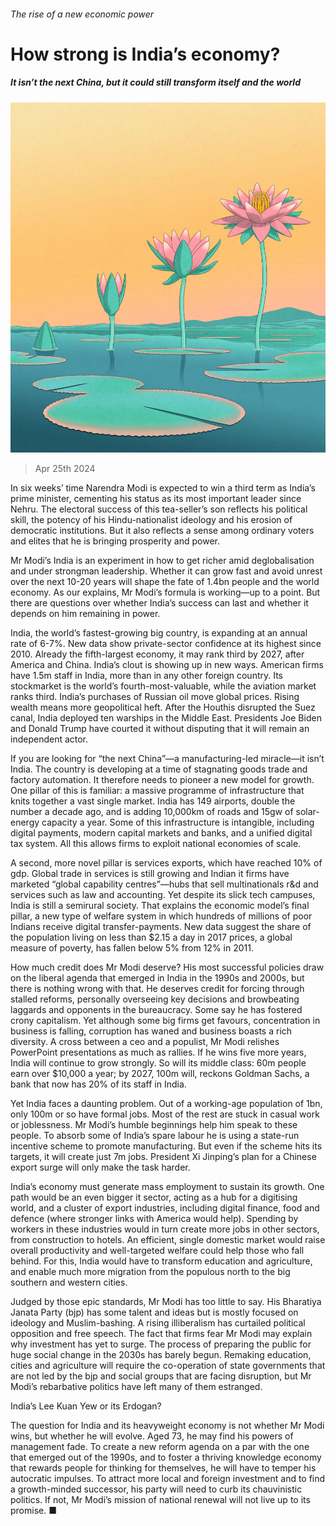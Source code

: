 ###### The rise of a new economic power

# How strong is India’s economy? 

##### It isn’t the next China, but it could still transform itself and the world 

![image](images/20240427_LDD001_FH.jpg) 

> Apr 25th 2024 

In six weeks’ time Narendra Modi is expected to win a third term as India’s prime minister, cementing his status as its most important leader since Nehru. The electoral success of this tea-seller’s son reflects his political skill, the potency of his Hindu-nationalist ideology and his erosion of democratic institutions. But it also reflects a sense among ordinary voters and elites that he is bringing  prosperity and power.

Mr Modi’s India is an experiment in how to get richer amid deglobalisation and under strongman leadership. Whether it can grow fast and avoid unrest over the next 10-20 years will shape the fate of 1.4bn people and the world economy. As our  explains, Mr Modi’s formula is working—up to a point. But there are questions over whether India’s success can last and whether it depends on him remaining in power. 


India, the world’s fastest-growing big country, is expanding at an annual rate of 6-7%. New data show private-sector confidence at its highest since 2010. Already the fifth-largest economy, it may rank third by 2027, after America and China. India’s clout is showing up in new ways. American firms have 1.5m staff in India, more than in any other foreign country. Its stockmarket is the world’s fourth-most-valuable, while the aviation market ranks third. India’s purchases of Russian oil move global prices. Rising wealth means more geopolitical heft. After the Houthis disrupted the Suez canal, India deployed ten warships in the Middle East. Presidents Joe Biden and Donald Trump have courted it without disputing that it will remain an independent actor.

If you are looking for “the next China”—a manufacturing-led miracle—it isn’t India. The country is developing at a time of stagnating goods trade and factory automation. It therefore needs to pioneer a new model for growth. One pillar of this is familiar: a massive programme of infrastructure that knits together a vast single market. India has 149 airports, double the number a decade ago, and is adding 10,000km of roads and 15gw of solar-energy capacity a year. Some of this infrastructure is intangible, including digital payments, modern capital markets and banks, and a unified digital tax system. All this allows firms to exploit national economies of scale. 

A second, more novel pillar is services exports, which have reached 10% of gdp. Global trade in services is still growing and Indian it firms have marketed “global capability centres”—hubs that sell multinationals r&amp;d and services such as law and accounting. Yet despite its slick tech campuses, India is still a semirural society. That explains the economic model’s final pillar, a new type of welfare system in which hundreds of millions of poor Indians receive digital transfer-payments. New data suggest the share of the population living on less than $2.15 a day in 2017 prices, a global measure of poverty, has fallen below 5% from 12% in 2011.

How much credit does Mr Modi deserve? His most successful policies draw on the liberal agenda that emerged in India in the 1990s and 2000s, but there is nothing wrong with that. He deserves credit for forcing through stalled reforms, personally overseeing key decisions and browbeating laggards and opponents in the bureaucracy. Some say he has fostered crony capitalism. Yet although some big firms get favours, concentration in business is falling, corruption has waned and business boasts a rich diversity. A cross between a ceo and a populist, Mr Modi relishes PowerPoint presentations as much as rallies. If he wins five more years, India will continue to grow strongly. So will its middle class: 60m people earn over $10,000 a year; by 2027, 100m will, reckons Goldman Sachs, a bank that now has 20% of its staff in India.

Yet India faces a daunting problem. Out of a working-age population of 1bn, only 100m or so have formal jobs. Most of the rest are stuck in casual work or joblessness. Mr Modi’s humble beginnings help him speak to these people. To absorb some of India’s spare labour he is using a state-run incentive scheme to promote manufacturing. But even if the scheme hits its targets, it will create just 7m jobs. President Xi Jinping’s plan for a Chinese export surge will only make the task harder.

India’s economy must generate mass employment to sustain its growth. One path would be an even bigger it sector, acting as a hub for a digitising world, and a cluster of export industries, including digital finance, food and defence (where stronger links with America would help). Spending by workers in these industries would in turn create more jobs in other sectors, from construction to hotels. An efficient, single domestic market would raise overall productivity and well-targeted welfare could help those who fall behind. For this, India would have to transform education and agriculture, and enable much more migration from the populous north to the big southern and western cities.

Judged by those epic standards, Mr Modi has too little to say. His Bharatiya Janata Party (bjp) has some talent and ideas but is mostly focused on ideology and Muslim-bashing. A rising illiberalism has curtailed political opposition and free speech. The fact that firms fear Mr Modi may explain why investment has yet to surge. The process of preparing the public for huge social change in the 2030s has barely begun. Remaking education, cities and agriculture will require the co-operation of state governments that are not led by the bjp and social groups that are facing disruption, but Mr Modi’s rebarbative politics have left many of them estranged. 

India’s Lee Kuan Yew or its Erdogan? 

The question for India and its heavyweight economy is not whether Mr Modi wins, but whether he will evolve. Aged 73, he may find his powers of management fade. To create a new reform agenda on a par with the one that emerged out of the 1990s, and to foster a thriving knowledge economy that rewards people for thinking for themselves, he will have to temper his autocratic impulses. To attract more local and foreign investment and to find a growth-minded successor, his party will need to curb its chauvinistic politics. If not, Mr Modi’s mission of national renewal will not live up to its promise. ■



